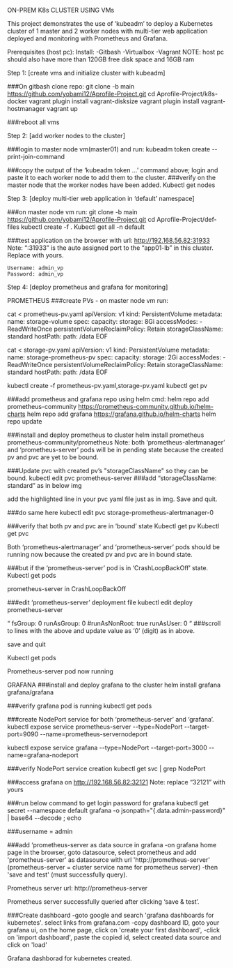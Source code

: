 ON-PREM K8s CLUSTER USING VMs

This project demonstrates the use of ‘kubeadm’ to deploy a Kubernetes cluster of 1 master and 2 worker nodes with multi-tier web application deployed and monitoring with Prometheus and Grafana.

Prerequisites (host pc):
Install:
  -Gitbash
  -Virtualbox
  -Vagrant
NOTE: host pc should also have more than 120GB free disk space and 16GB ram

Step 1:
[create vms and initialize cluster with kubeadm]

###On gitbash clone repo: 
git clone -b main https://github.com/yobami12/Aprofile-Project.git
cd Aprofile-Project/k8s-docker
vagrant plugin install vagrant-disksize
vagrant plugin install vagrant-hostmanager
vagrant up



###reboot all vms

Step 2:
[add worker nodes to the cluster]

###login to master node vm(master01) and run:
	kubeadm token create --print-join-command

###copy the output of the ‘kubeadm token …’ command above; login and paste it to each worker node to add them to the cluster.
 ###verify on the master node that the worker nodes have been added.
	Kubectl get nodes


Step 3:
[deploy multi-tier web application in ‘default’ namespace]

###on master node vm run:
	git clone -b main https://github.com/yobami12/Aprofile-Project.git
	cd Aprofile-Project/def-files
	kubectl create -f .
	Kubectl get all -n default


###test application on the browser with url:
	http://192.168.56.82:31933
Note: “:31933” is the auto assigned port to the “app01-lb” in this cluster. Replace with yours.

	Username: admin_vp
	Password: admin_vp

Step 4:
[deploy prometheus and grafana for monitoring]

PROMETHEUS
###create PVs - on master node vm run:

cat <<EOF > prometheus-pv.yaml
apiVersion: v1
kind: PersistentVolume
metadata:
  name: storage-volume
spec:
  capacity:
    storage: 8Gi
  accessModes:
    - ReadWriteOnce
  persistentVolumeReclaimPolicy: Retain
  storageClassName: standard
  hostPath:
    path: /data
EOF

cat <<EOF > storage-pv.yaml
apiVersion: v1
kind: PersistentVolume
metadata:
  name: storage-prometheus-pv
spec:
  capacity:
    storage: 2Gi
  accessModes:
    - ReadWriteOnce
  persistentVolumeReclaimPolicy: Retain
  storageClassName: standard
  hostPath:
    path: /data
EOF

kubectl create -f prometheus-pv.yaml,storage-pv.yaml
kubectl get pv


###add prometheus and grafana repo using helm cmd:
helm repo add prometheus-community https://prometheus-community.github.io/helm-charts
helm repo add grafana https://grafana.github.io/helm-charts
helm repo update

###install and deploy prometheus to cluster
helm install prometheus prometheus-community/prometheus
Note: both ‘prometheus-alertmanager’ and ‘prometheus-server’ pods will be in pending state because the created pv and pvc are yet to be bound.

###Update pvc with created pv’s "storageClassName" so they can be bound.
kubectl edit pvc prometheus-server
###add “storageClassName: standard” as in below img

add the highlighted line in your pvc yaml file just as in img. Save and quit.

###do same here
kubectl edit pvc storage-prometheus-alertmanager-0

###verify that both pv and pvc are in ‘bound’ state
Kubectl get pv
Kubectl get pvc

Both ‘prometheus-alertmanager’ and ‘prometheus-server’ pods should be running now because the created pv and pvc are in bound state.

###but if the ‘prometheus-server’ pod is in ‘CrashLoopBackOff’ state.
Kubectl get pods

prometheus-server in CrashLoopBackOff

###edit ‘prometheus-server’ deployment file
kubectl edit deploy prometheus-server

“
fsGroup: 0
runAsGroup: 0
#runAsNonRoot: true
runAsUser: 0
“
###scroll to lines with the above and update value as ‘0’ (digit) as in above.


save and quit









Kubectl get pods

Prometheus-server pod now running



GRAFANA
###install and deploy grafana to the cluster
helm install grafana grafana/grafana

###verify grafana pod is running
kubectl get pods


###create NodePort service for  both ‘prometheus-server’ and ‘grafana’.
kubectl expose service prometheus-server --type=NodePort --target-port=9090 --name=prometheus-servernodeport

kubectl expose service grafana --type=NodePort --target-port=3000 --name=grafana-nodeport


###verify NodePort service creation
kubectl get svc | grep NodePort


###access grafana on 
http://192.168.56.82:32121
Note: replace “32121” with yours


###run below command to get login password for grafana
kubectl get secret --namespace default grafana -o jsonpath="{.data.admin-password}" | base64 --decode ; echo

###username = admin






###add ‘prometheus-server as data source in grafana
-on grafana home page in the browser, goto datasource, select prometheus and add 'prometheus-server' as datasource with url 'http://prometheus-server' (prometheus-server = cluster service name for prometheus server)
-then 'save and test' (must successfully query).
 
Prometheus server url: http://prometheus-server



Prometheus server successfully queried after clicking ‘save & test’.



###Create dashboard
-goto google and search 'grafana dashboards for kubernetes'. select links from grafana.com
-copy dashboard ID, goto your grafana ui, on the home page, click on 'create your first dashboard',
-click on 'import dashboard', paste the copied id, select created data source and click on 'load'


Grafana dashborad for kubernetes created.
